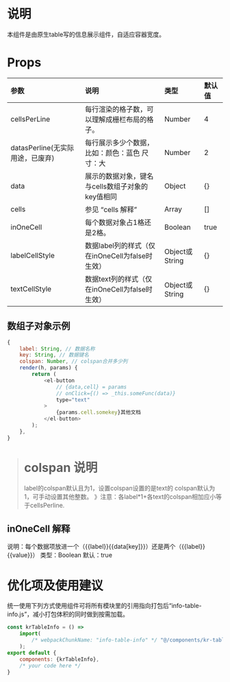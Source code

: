 # 说明
本组件是由原生table写的信息展示组件，自适应容器宽度。
# Props
|  参数   | 说明  | 类型 |默认值|
|  :-----  | :-----  |  :-----  | :-----  |
|  cellsPerLine   | 每行渲染的格子数，可以理解成栅栏布局的格子。  | Number |4|
|  datasPerline(无实际用途，已废弃)   | 每行展示多少个数据，比如：颜色：蓝色 尺寸：大  | Number |2|
|  data   | 展示的数据对象，键名与cells数组子对象的key值相同  | Object |{}|
|  cells   | 参见 “cells 解释”  | Array |[]|
|  inOneCell   | 每个数据对象占1格还是2格。  | Boolean |true|
|  labelCellStyle   | 数据label列的样式（仅在inOneCell为false时生效）  | Object或String |{}|
|  textCellStyle   | 数据text列的样式（仅在inOneCell为false时生效）  | Object或String |{}|
## 数组子对象示例

```javascript
{ 
    label: String, // 数据名称
    key: String, // 数据键名
    colspan: Number, // colspan合并多少列
    render(h, params) {
        return (
            <el-button
                // {data,cell} = params
                // onClick={() => _this.someFunc(data)}
                type="text"
            >
                {params.cell.somekey}其他文档
            </el-button>
        );
    },
}
```
> # colspan 说明
> label的colspan默认且为1，设置colspan设置的是text的 colspan默认为1，可手动设置其他整数。
》注意：各label*1+各text的colspan相加应小等于cellsPerline.
## inOneCell 解释
说明：每个数据项放进一个（<td>{{label}}{{data[key]}}</td>）还是两个（<td>{{label}}</td><td>{{value}}</td>）
类型：Boolean
默认：true
# 优化项及使用建议
统一使用下列方式使用组件可将所有模块里的引用指向打包后“info-table-info.js”，减小打包体积的同时做到按需加载。
```javascript
const krTableInfo = () =>
    import(
        /* webpackChunkName: "info-table-info" */ "@/components/kr-table-info/index.vue"
    );
export default {
    components: {krTableInfo},
    /* your code here */
}
```
